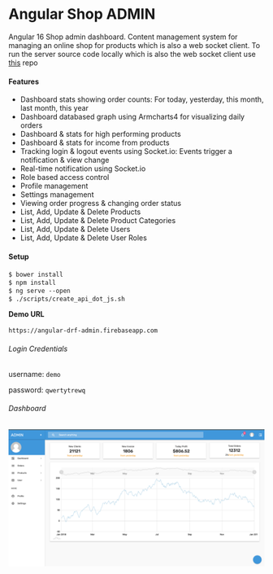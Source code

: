 # Angular Shop ADMIN
Angular 16 Shop admin dashboard. Content management system for managing an online shop for products which is also a web socket client. To run the server source code locally which is also the web socket client use [this](https://github.com/sartim/flask_shop_api.git) repo

#### Features

* Dashboard stats showing order counts: For today, yesterday, this month, last month, this year
* Dashboard databased graph using Armcharts4 for visualizing daily orders
* Dashboard & stats for high performing products
* Dashboard & stats for income from products
* Tracking login & logout events using Socket.io: Events trigger a notification & view change
* Real-time notification using Socket.io
* Role based access control
* Profile management
* Settings management
* Viewing order progress & changing order status
* List, Add, Update & Delete Products
* List, Add, Update & Delete Product Categories
* List, Add, Update & Delete Users
* List, Add, Update & Delete User Roles


#### Setup
    $ bower install
    $ npm install
    $ ng serve --open 
    $ ./scripts/create_api_dot_js.sh


**Demo URL**

`https://angular-drf-admin.firebaseapp.com`

###### Login Credentials

username: `demo`

password: `qwertytrewq`


###### Dashboard

![Dashboard](https://github.com/sartim/angular_shop_admin/blob/master/src/assets/img/dashboard.png?raw=true)
